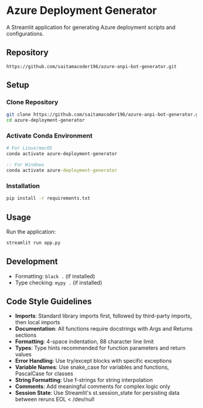 # Azure Deployment Generator

A Streamlit application for generating Azure deployment scripts and configurations.

## Repository

```
https://github.com/saitamacoder196/azure-anpi-bot-generator.git
```

## Setup

### Clone Repository
```bash
git clone https://github.com/saitamacoder196/azure-anpi-bot-generator.git
cd azure-deployment-generator
```

### Activate Conda Environment
```bash
# For Linux/macOS
conda activate azure-deployment-generator
```

```cmd
:: For Windows
conda activate azure-deployment-generator
```

### Installation
```bash
pip install -r requirements.txt
```

## Usage

Run the application:
```bash
streamlit run app.py
```

## Development

- Formatting: `black .` (if installed)
- Type checking: `mypy .` (if installed)

## Code Style Guidelines

- **Imports**: Standard library imports first, followed by third-party imports, then local imports
- **Documentation**: All functions require docstrings with Args and Returns sections
- **Formatting**: 4-space indentation, 88 character line limit
- **Types**: Type hints recommended for function parameters and return values
- **Error Handling**: Use try/except blocks with specific exceptions
- **Variable Names**: Use snake_case for variables and functions, PascalCase for classes
- **String Formatting**: Use f-strings for string interpolation
- **Comments**: Add meaningful comments for complex logic only
- **Session State**: Use Streamlit's st.session_state for persisting data between reruns
EOL < /dev/null
